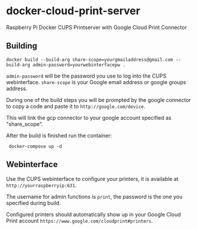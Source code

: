 # docker-cloud-print-server
Raspberry Pi Docker CUPS Printserver with Google Cloud Print Connector

## Building

    docker build --build-arg share-scope=yourgmailaddress@gmail.com --build-arg admin-password=yourwebinterfacepw .
    
`admin-password` will be the password you use to log into the CUPS webinterface. `share-scope` is your Google email address or google groups address.

During one of the build steps you will be prompted by the google connector to copy a code and paste it to `http://google.com/device`.

This will link the gcp connector to your google account specified as "share_scope".

After the build is finished run the container:

     docker-compose up -d

## Webinterface

Use the CUPS webinterface to configure your printers, it is available at `http://yourraspberryip:631`.
    
The username for admin functions is `print`, the password is the one you specified during build.

Configured printers should automatically show up in your Google Cloud Print account `https://www.google.com/cloudprint#printers`.
